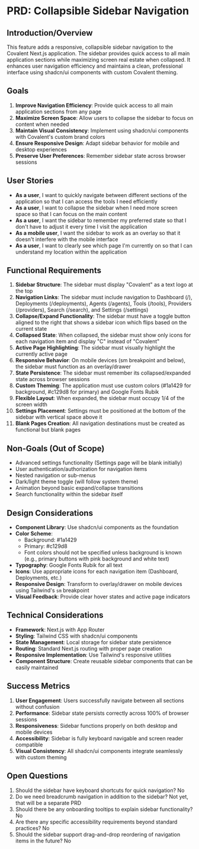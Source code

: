 # PRD: Collapsible Sidebar Navigation

## Introduction/Overview

This feature adds a responsive, collapsible sidebar navigation to the Covalent Next.js application. The sidebar provides quick access to all main application sections while maximizing screen real estate when collapsed. It enhances user navigation efficiency and maintains a clean, professional interface using shadcn/ui components with custom Covalent theming.

## Goals

1. **Improve Navigation Efficiency**: Provide quick access to all main application sections from any page
2. **Maximize Screen Space**: Allow users to collapse the sidebar to focus on content when needed
3. **Maintain Visual Consistency**: Implement using shadcn/ui components with Covalent's custom brand colors
4. **Ensure Responsive Design**: Adapt sidebar behavior for mobile and desktop experiences
5. **Preserve User Preferences**: Remember sidebar state across browser sessions

## User Stories

- **As a user**, I want to quickly navigate between different sections of the application so that I can access the tools I need efficiently
- **As a user**, I want to collapse the sidebar when I need more screen space so that I can focus on the main content
- **As a user**, I want the sidebar to remember my preferred state so that I don't have to adjust it every time I visit the application
- **As a mobile user**, I want the sidebar to work as an overlay so that it doesn't interfere with the mobile interface
- **As a user**, I want to clearly see which page I'm currently on so that I can understand my location within the application

## Functional Requirements

1. **Sidebar Structure**: The sidebar must display "Covalent" as a text logo at the top
2. **Navigation Links**: The sidebar must include navigation to Dashboard (/), Deployments (/deployments), Agents (/agents), Tools (/tools), Providers (/providers), Search (/search), and Settings (/settings)
3. **Collapse/Expand Functionality**: The sidebar must have a toggle button aligned to the right that shows a sidebar icon which flips based on the current state
4. **Collapsed State**: When collapsed, the sidebar must show only icons for each navigation item and display "C" instead of "Covalent"
5. **Active Page Highlighting**: The sidebar must visually highlight the currently active page
6. **Responsive Behavior**: On mobile devices (sm breakpoint and below), the sidebar must function as an overlay/drawer
7. **State Persistence**: The sidebar must remember its collapsed/expanded state across browser sessions
8. **Custom Theming**: The application must use custom colors (#1a1429 for background, #c129d8 for primary) and Google Fonts Rubik
9. **Flexible Layout**: When expanded, the sidebar must occupy 1/4 of the screen width
10. **Settings Placement**: Settings must be positioned at the bottom of the sidebar with vertical space above it
11. **Blank Pages Creation**: All navigation destinations must be created as functional but blank pages

## Non-Goals (Out of Scope)

- Advanced settings functionality (Settings page will be blank initially)
- User authentication/authorization for navigation items
- Nested navigation or sub-menus
- Dark/light theme toggle (will follow system theme)
- Animation beyond basic expand/collapse transitions
- Search functionality within the sidebar itself

## Design Considerations

- **Component Library**: Use shadcn/ui components as the foundation
- **Color Scheme**:
  - Background: #1a1429
  - Primary: #c129d8
  - Font colors should not be specified unless background is known (e.g., primary buttons with pink background and white text)
- **Typography**: Google Fonts Rubik for all text
- **Icons**: Use appropriate icons for each navigation item (Dashboard, Deployments, etc.)
- **Responsive Design**: Transform to overlay/drawer on mobile devices using Tailwind's `sm` breakpoint
- **Visual Feedback**: Provide clear hover states and active page indicators

## Technical Considerations

- **Framework**: Next.js with App Router
- **Styling**: Tailwind CSS with shadcn/ui components
- **State Management**: Local storage for sidebar state persistence
- **Routing**: Standard Next.js routing with proper page creation
- **Responsive Implementation**: Use Tailwind's responsive utilities
- **Component Structure**: Create reusable sidebar components that can be easily maintained

## Success Metrics

1. **User Engagement**: Users successfully navigate between all sections without confusion
2. **Performance**: Sidebar state persists correctly across 100% of browser sessions
3. **Responsiveness**: Sidebar functions properly on both desktop and mobile devices
4. **Accessibility**: Sidebar is fully keyboard navigable and screen reader compatible
5. **Visual Consistency**: All shadcn/ui components integrate seamlessly with custom theming

## Open Questions

1. Should the sidebar have keyboard shortcuts for quick navigation?
   No
2. Do we need breadcrumb navigation in addition to the sidebar?
   Not yet, that will be a separate PRD
3. Should there be any onboarding tooltips to explain sidebar functionality?
   No
4. Are there any specific accessibility requirements beyond standard practices?
   No
5. Should the sidebar support drag-and-drop reordering of navigation items in the future?
   No
